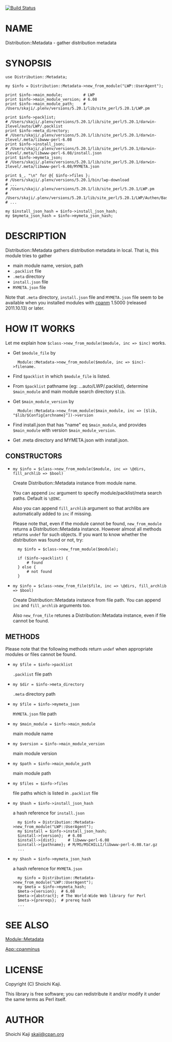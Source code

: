 [![Build Status](https://travis-ci.org/shoichikaji/Distribution-Metadata.svg?branch=master)](https://travis-ci.org/shoichikaji/Distribution-Metadata)
# NAME

Distribution::Metadata - gather distribution metadata

# SYNOPSIS

    use Distribution::Metadata;

    my $info = Distribution::Metadata->new_from_module("LWP::UserAgent");

    print $info->main_module;         # LWP
    print $info->main_module_version; # 6.08
    print $info->main_module_path;    # /Users/skaji/.plenv/versions/5.20.1/lib/site_perl/5.20.1/LWP.pm

    print $info->packlist;
    # /Users/skaji/.plenv/versions/5.20.1/lib/site_perl/5.20.1/darwin-2level/auto/LWP/.packlist
    print $info->meta_directory;
    # /Users/skaji/.plenv/versions/5.20.1/lib/site_perl/5.20.1/darwin-2level/.meta/libwww-perl-6.08
    print $info->install_json;
    # /Users/skaji/.plenv/versions/5.20.1/lib/site_perl/5.20.1/darwin-2level/.meta/libwww-perl-6.08/install.json
    print $info->mymeta_json;
    # /Users/skaji/.plenv/versions/5.20.1/lib/site_perl/5.20.1/darwin-2level/.meta/libwww-perl-6.08/MYMETA.json

    print $_, "\n" for @{ $info->files };
    # /Users/skaji/.plenv/versions/5.20.1/bin/lwp-download
    # ...
    # /Users/skaji/.plenv/versions/5.20.1/lib/site_perl/5.20.1/LWP.pm
    # /Users/skaji/.plenv/versions/5.20.1/lib/site_perl/5.20.1/LWP/Authen/Basic.pm
    # ...

    my $install_json_hash = $info->install_json_hash;
    my $mymeta_json_hash = $info->mymeta_json_hash;

# DESCRIPTION

Distribution::Metadata gathers distribution metadata in local.
That is, this module tries to gather

- main module name, version, path
- `.packlist` file
- `.meta` directory
- `install.json` file
- `MYMETA.json` file

Note that `.meta` directory, `install.json` file and `MYMETA.json` file
seem to be available when you installed modules
with [cpanm](https://metacpan.org/pod/cpanm) 1.5000 (released 2011.10.13) or later.

# HOW IT WORKS

Let me explain how `$class->new_from_module($module, inc => $inc)` works.

- Get `$module_file` by

        Module::Metadata->new_from_module($module, inc => $inc)->filename.

- Find `$packlist` in which `$module_file` is listed.
- From `$packlist` pathname (eg: ...auto/LWP/.packlist), determine `$main_module` and main module search directory `$lib`.
- Get `$main_module_version` by

        Module::Metadata->new_from_module($main_module, inc => [$lib, "$lib/$Config{archname}"])->version

- Find install.json that has "name" eq `$main_module`, and provides `$main_module` with version `$main_module_version`.
- Get .meta directory and MYMETA.json with install.json.

## CONSTRUCTORS

- `my $info = $class->new_from_module($module, inc => \@dirs, fill_archlib => $bool)`

    Create Distribution::Metadata instance from module name.

    You can append `inc` argument
    to specify module/packlist/meta search paths. Default is `\@INC`.

    Also you can append `fill_archlib` argument
    so that archlibs are automatically added to `inc` if missing.

    Please note that, even if the module cannot be found,
    `new_from_module` returns a Distribution::Metadata instance.
    However almost all methods returns `undef` for such objects.
    If you want to know whether the distribution was found or not, try:

        my $info = $class->new_from_module($module);

        if ($info->packlist) {
            # found
        } else {
            # not found
        }

- `my $info = $class->new_from_file($file, inc => \@dirs, fill_archlib => $bool)`

    Create Distribution::Metadata instance from file path.
    You can append `inc` and `fill_archlib` arguments too.

    Also `new_from_file` retunes a Distribution::Metadata instance,
    even if file cannot be found.

## METHODS

Please note that the following methods return `undef`
when appropriate modules or files cannot be found.

- `my $file = $info->packlist`

    `.packlist` file path

- `my $dir = $info->meta_directory`

    `.meta` directory path

- `my $file = $info->mymeta_json`

    `MYMETA.json` file path

- `my $main_module = $info->main_module`

    main module name

- `my $version = $info->main_module_version`

    main module version

- `my $path = $info->main_module_path`

    main module path

- `my $files = $info->files`

    file paths which is listed in `.packlist` file

- `my $hash = $info->install_json_hash`

    a hash reference for `install.json`

        my $info = Distribution::Metadata->new_from_module("LWP::UserAgent");
        my $install = $info->install_json_hash;
        $install->{version};  # 6.08
        $install->{dist};     # libwww-perl-6.08
        $install->{pathname}; # M/MS/MSCHILLI/libwww-perl-6.08.tar.gz
        ...

- `my $hash = $info->mymeta_json_hash`

    a hash reference for `MYMETA.json`

        my $info = Distribution::Metadata->new_from_module("LWP::UserAgent");
        my $meta = $info->mymeta_hash;
        $meta->{version};  # 6.08
        $meta->{abstract}; # The World-Wide Web library for Perl
        $meta->{prereqs};  # prereq hash
        ...

# SEE ALSO

[Module::Metadata](https://metacpan.org/pod/Module::Metadata)

[App::cpanminus](https://metacpan.org/pod/App::cpanminus)

# LICENSE

Copyright (C) Shoichi Kaji.

This library is free software; you can redistribute it and/or modify
it under the same terms as Perl itself.

# AUTHOR

Shoichi Kaji <skaji@cpan.org>
